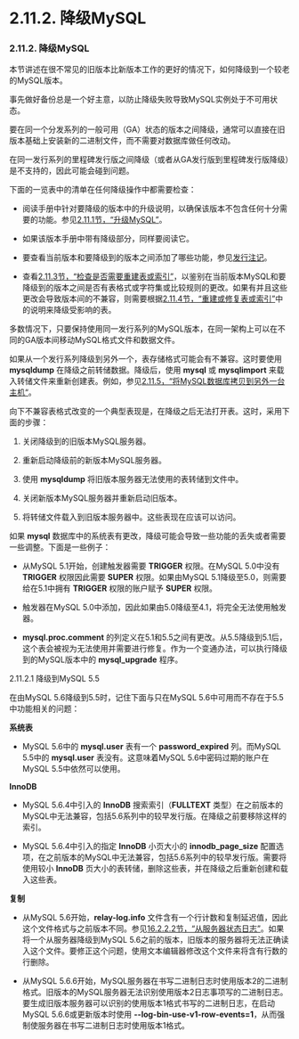 # 2.11.2. 降级MySQL

### 2.11.2. 降级MySQL

本节讲述在很不常见的旧版本比新版本工作的更好的情况下，如何降级到一个较老的MySQL版本。

事先做好备份总是一个好主意，以防止降级失败导致MySQL实例处于不可用状态。

要在同一个分发系列的一般可用（GA）状态的版本之间降级，通常可以直接在旧版本基础上安装新的二进制文件，而不需要对数据库做任何改动。

在同一发行系列的里程碑发行版之间降级（或者从GA发行版到里程碑发行版降级）是不支持的，因此可能会碰到问题。

下面的一览表中的清单在任何降级操作中都需要检查：

* 阅读手册中针对要降级的版本中的升级说明，以确保该版本不包含任何十分需要的功能。参见[2.11.1节，“升级MySQL”](./02.11.00_Upgrading_or_Downgrading_MySQL.md)。

* 如果该版本手册中带有降级部分，同样要阅读它。

* 要查看当前版本和要降级到的版本之间添加了哪些功能，参见[发行注记](http://dev.mysql.com/doc/relnotes/mysql/5.6/en/)。

* 查看[2.11.3节，“检查是否需要重建表或索引”](./02.11.03_Checking_Whether_Tables_or_Indexes_Must_Be_Rebuilt.md)，以鉴别在当前版本MySQL和要降级到的版本之间是否有表格式或字符集或比较规则的更改。如果有并且这些更改会导致版本间的不兼容，则需要根据[2.11.4节，“重建或修复表或索引”](./02.11.04_Rebuilding_or_Repairing_Tables_or_Indexes.md)中的说明来降级受影响的表。

多数情况下，只要保持使用同一发行系列的MySQL版本，在同一架构上可以在不同的GA版本间移动MySQL格式文件和数据文件。

如果从一个发行系列降级到另外一个，表存储格式可能会有不兼容。这时要使用 **mysqldump** 在降级之前转储数据。降级后，使用 **mysql** 或 **mysqlimport** 来载入转储文件来重新创建表。例如，参见[2.11.5，“将MySQL数据库拷贝到另外一台主机“](./02.11.05_Copying_MySQL_Databases_to_Another_Machine.md)。

向下不兼容表格式改变的一个典型表现是，在降级之后无法打开表。这时，采用下面的步骤：

1. 关闭降级到的旧版本MySQL服务器。

2. 重新启动降级前的新版本MySQL服务器。

3. 使用 **mysqldump** 将旧版本服务器无法使用的表转储到文件中。

4. 关闭新版本MySQL服务器并重新启动旧版本。

5. 将转储文件载入到旧版本服务器中。这些表现在应该可以访问。

如果 **mysql** 数据库中的系统表有更改，降级可能会导致一些功能的丢失或者需要一些调整。下面是一些例子：

* 从MySQL 5.1开始，创建触发器需要 **TRIGGER** 权限。在MySQL 5.0中没有 **TRIGGER** 权限因此需要 **SUPER** 权限。如果由MySQL 5.1降级至5.0，则需要给在5.1中拥有 **TRIGGER** 权限的账户赋予 **SUPER** 权限。

* 触发器在MySQL 5.0中添加，因此如果由5.0降级至4.1，将完全无法使用触发器。

* **mysql.proc.comment** 的列定义在5.1和5.5之间有更改。从5.5降级到5.1后，这个表会被视为无法使用并需要进行修复。作为一个变通办法，可以执行降级到的MySQL版本中的 **mysql_upgrade** 程序。

<a name="02.11.02.01"/>2.11.2.1 降级到MySQL 5.5

在由MySQL 5.6降级到5.5时，记住下面与只在MySQL 5.6中可用而不存在于5.5中功能相关的问题：

**系统表**

* MySQL 5.6中的 **mysql.user** 表有一个 **password_expired** 列。而MySQL 5.5中的 **mysql.user** 表没有。这意味着MySQL 5.6中密码过期的账户在MySQL 5.5中依然可以使用。

**InnoDB**

* MySQL 5.6.4中引入的 **InnoDB** 搜索索引（**FULLTEXT** 类型）在之前版本的MySQL中无法兼容，包括5.6系列中的较早发行版。在降级之前要移除这样的索引。

* MySQL 5.6.4中引入的指定 **InnoDB** 小页大小的 **innodb_page_size** 配置选项，在之前版本的MySQL中无法兼容，包括5.6系列中的较早发行版。需要将使用较小 **InnoDB** 页大小的表转储，删除这些表，并在降级之后重新创建和载入这些表。

**复制**

* 从MySQL 5.6开始，**relay-log.info** 文件含有一个行计数和复制延迟值，因此这个文件格式与之前版本不同。参见[16.2.2.2节，“从服务器状态日志”](../Chapter_16/16.02.02_Replication_Relay_and_Status_Logs.md#16.02.02.02)。如果将一个从服务器降级到MySQL 5.6之前的版本，旧版本的服务器将无法正确读入这个文件。要修正这个问题，使用文本编辑器修改这个文件来将含有行数的行删除。

* 从MySQL 5.6.6开始，MySQL服务器在书写二进制日志时使用版本2的二进制格式。旧版本的MySQL服务器无法识别使用版本2日志事项写的二进制日志。要生成旧版本服务器可以识别的使用版本1格式书写的二进制日志，在启动MySQL 5.6.6或更新版本时使用 **--log-bin-use-v1-row-events=1**，从而强制使服务器在书写二进制日志时使用版本1格式。